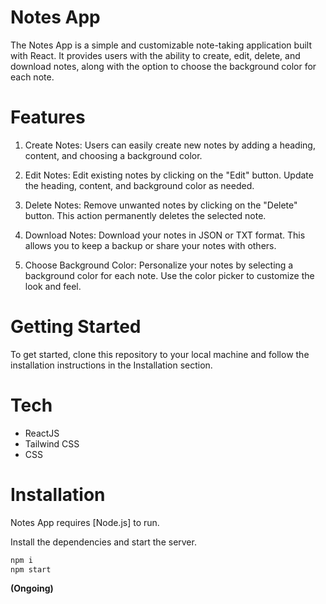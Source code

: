 # Notes App
The Notes App is a simple and customizable note-taking application built with React. It provides users with the ability to create, edit, delete, and download notes, along with the option to choose the background color for each note.

# Features
1. Create Notes: 
Users can easily create new notes by adding a heading, content, and choosing a background color.

2. Edit Notes: 
Edit existing notes by clicking on the "Edit" button. Update the heading, content, and background color as needed.

3. Delete Notes: 
Remove unwanted notes by clicking on the "Delete" button. This action permanently deletes the selected note.

4. Download Notes: 
Download your notes in JSON or TXT format. This allows you to keep a backup or share your notes with others.

5. Choose Background Color: 
Personalize your notes by selecting a background color for each note. Use the color picker to customize the look and feel.

# Getting Started
To get started, clone this repository to your local machine and follow the installation instructions in the Installation section.

# Tech
- ReactJS
- Tailwind CSS
- CSS

# Installation
Notes App requires [Node.js] to run.

Install the dependencies and start the server.

```sh
npm i 
npm start
```

**(Ongoing)**
